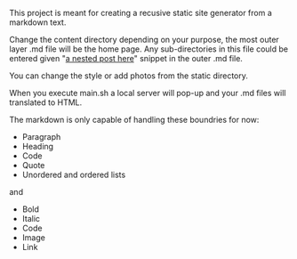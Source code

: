 This project is meant for creating a recusive static site generator from a markdown text. 

Change the content directory depending on your purpose, the most outer layer .md file will be the home page. 
Any sub-directories in this file could be entered given "[a nested post here](/sub-dir)" snippet in the outer .md file. 

You can change the style or add photos from the static directory. 

When you execute main.sh a local server will pop-up and your .md files will translated to HTML. 

The markdown is only capable of handling these boundries for now:
* Paragraph
* Heading
* Code
* Quote
* Unordered and ordered lists 

and 

* Bold
* Italic
* Code
* Image
* Link


